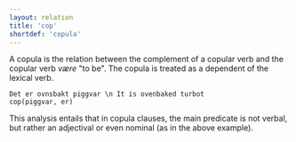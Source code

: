 ```yaml
---
layout: relation
title: 'cop'
shortdef: 'copula'
---
```


A copula is the relation between the complement of a copular verb and the copular verb *være* "to be". The copula is treated as a dependent of the lexical verb.

~~~ sdparse
Det er ovnsbakt piggvar \n It is ovenbaked turbot
cop(piggvar, er)
~~~

This analysis entails that in copula clauses, the main predicate is not verbal, but rather an adjectival or even nominal (as in the above example).

